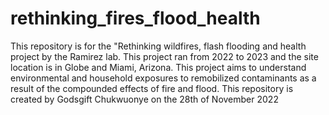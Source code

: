 # rethinking_fires_flood_health
This repository is for the "Rethinking wildfires, flash flooding and health project by the Ramirez lab. This project ran from 2022 to 2023 and the site location is in Globe and Miami, Arizona. This project aims to understand environmental and household exposures to remobilized contaminants as a result of the compounded effects of fire and flood. 
This repository is created by Godsgift Chukwuonye on the 28th of November 2022

